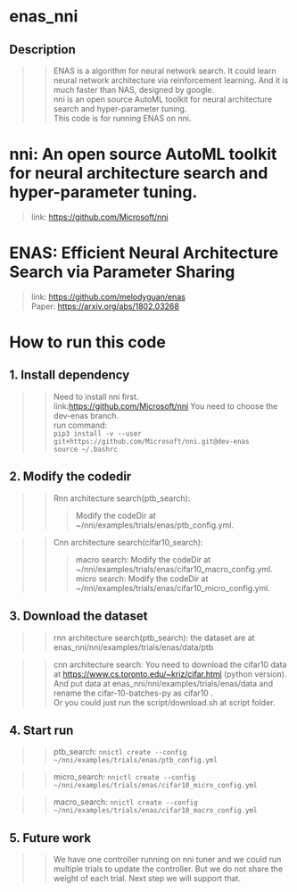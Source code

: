 # enas_nni
## Description
>>ENAS is a algorithm for neural network search. It could learn neural network architecture via reinforcement learning. And it is much faster than NAS, designed by google.  
>>nni is an open source AutoML toolkit for neural architecture search and hyper-parameter tuning.  
>>This code is for running ENAS on nni.   


# nni: An open source AutoML toolkit for neural architecture search and hyper-parameter tuning. 
>link:  https://github.com/Microsoft/nni  

# ENAS: Efficient Neural Architecture Search via Parameter Sharing
>link:  https://github.com/melodyguan/enas   
>Paper: https://arxiv.org/abs/1802.03268  

# How to run this code

## 1. Install dependency  
>>Need to install nni first.  
>>link:https://github.com/Microsoft/nni You need to choose the dev-enas branch.  
>>run command:   
>>`pip3 install -v --user git+https://github.com/Microsoft/nni.git@dev-enas`  
>>`source ~/.bashrc`  

## 2. Modify the codedir
>>  Rnn architecture search(ptb_search):
>>>    Modify the codeDir at ~/nni/examples/trials/enas/ptb_config.yml.   
      
>>  Cnn architecture search(cifar10_search):
>>>   macro search:  Modify the codeDir at  ~/nni/examples/trials/enas/cifar10_macro_config.yml.        
>>>   micro search:   Modify the codeDir at ~/nni/examples/trials/enas/cifar10_micro_config.yml.    
        
## 3. Download the dataset
  
>> rnn architecture search(ptb_search):    the dataset are at enas_nni/nni/examples/trials/enas/data/ptb
    
>>  cnn architecture search:  You need to download the cifar10 data at https://www.cs.toronto.edu/~kriz/cifar.html (python version).   
And put data at  enas_nni/nni/examples/trials/enas/data and rename the cifar-10-batches-py as cifar10 .   
Or you could just run the script/download.sh at script folder.

## 4. Start run
>>ptb_search:
`
>>    nnictl create --config ~/nni/examples/trials/enas/ptb_config.yml  
`

>>micro_search:
`
>>    nnictl create --config ~/nni/examples/trials/enas/cifar10_micro_config.yml  
`
  
>>macro_search:
`
>>    nnictl create --config ~/nni/examples/trials/enas/cifar10_macro_config.yml  
`

## 5. Future work
>>We have one controller running on nni tuner and we could run multiple trials to update the controller. But we do not share the weight of each trial. Next step we will support that. 

